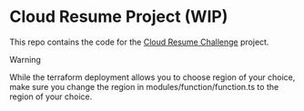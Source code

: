 # Cloud Resume Project (WIP)

This repo contains the code for the [Cloud Resume Challenge](https://cloudresumechallenge.dev/) project.

> [!WARNING]
> While the terraform deployment allows you to choose region of your choice, make sure you change the region in modules/function/function.ts to the region of your choice.

